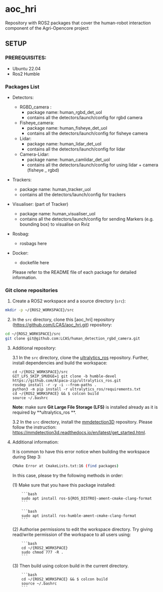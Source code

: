 # aoc_hri
Repository with ROS2 packages that cover the human-robot interaction component of the Agri-Opencore project


## SETUP 

### PREREQUISITES:
- Ubuntu 22.04
- Ros2 Humble

### Packages List
- Detectors:
    - RGBD_camera :
      - package name: human_rgbd_det_uol
      - contains all the detectors/launch/config for rgbd camera
  - Fisheye_camera:
    - package name: human_fisheye_det_uol
    - contains all the detectors/launch/config for fisheye camera
  - Lidar:
    - package name: human_lidar_det_uol
    - contains all the detectors/launch/config for lidar
  - Camera-Lidar:
    - package name: human_camlidar_det_uol
    - contains all the detectors/launch/config for using lidar + camera (fisheye _ rgbd)
- Trackers:
    - package name: human_tracker_uol
    - contains all the detectors/launch/config for trackers
- Visualiser: (part of Tracker) 
    - package name: human_visualiser_uol
    - contains all the detectors/launch/config for sending Markers (e.g. bounding box) to visualise on Rviz
- Rosbag:
    - rosbags here
- Docker:
    - dockefile here

  Please refer to the README file of each package for detailed information.

### Git clone repositories
1. Create a ROS2 workspace and a source directory (`src`):

```bash
mkdir -p ~/{ROS2_WORKSPACE}/src
```
2. In the `src` directory, clone this [aoc_hri] repository (https://github.com/LCAS/aoc_hri.git) repository:

```bash
cd ~/{ROS2_WORKSPACE}/src
git clone git@github.com:LCAS/human_detection_rgbd_camera.git
```
3. Additional repository:
   
    3.1 In the `src` directory, clone the [ultralytics_ros](https://github.com/Alpaca-zip/ultralytics_ros.git) repository. Further, install dependencies and build the workspace: 

    ```
    cd ~/{ROS2_WORKSPACE}/src
    GIT_LFS_SKIP_SMUDGE=1 git clone -b humble-devel https://github.com/Alpaca-zip/ultralytics_ros.git 
    rosdep install -r -y -i --from-paths .
    python3 -m pip install -r ultralytics_ros/requirements.txt 
    cd ~/{ROS2_WORKSPACE} && $ colcon build
    source ~/.bashrc
    ```

      **Note**: make sure **Git Large File Storage (LFS)** is installed already as it is required by **ultralytics_ros **. 

    3.2 In the `src` directory, install the [mmdetection3D](https://github.com/open-mmlab/mmdetection3d?tab=readme-ov-file) repository. Please follow the instruction: https://mmdetection3d.readthedocs.io/en/latest/get_started.html.

5. Additional information:

    It is common to have this error notice when building the workspace during Step 3:
    
    ```bash
    CMake Error at CmakeLists.txt:16 (find packages)
    ```
    
    In this case, please try the following methods in order:
       
   (1) Make sure that you have this package installed:
          
           ```bash     
           sudo apt install ros-${ROS_DISTRO}-ament-cmake-clang-format
           ```
           
           ```bash
           sudo apt install ros-humble-ament-cmake-clang-format
           ```
          
   (2) Authorise permissions to edit the workspace directory. Try giving read/write permission of the workspace to all users using:
          
           ```bash
           cd ~/{ROS2_WORKSPACE}
           sudo chmod 777 -R .
           ```
          
   (3) Then build using colcon build in the current directory.
          
           ```bash
           cd ~/{ROS2_WORKSPACE} && $ colcon build
           source ~/.bashrc
           ```
